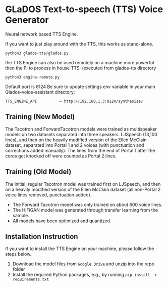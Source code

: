 # GLaDOS Text-to-speech (TTS) Voice Generator
Neural network based TTS Engine.

If you want to just play around with the TTS, this works as stand-alone.
```console
python3 glados-tts/glados.py
```

the TTS Engine can also be used remotely on a machine more powerful then the Pi to process in house TTS: (executed from glados-tts directory
```console
python3 engine-remote.py
```

Default port is 8124
Be sure to update settings.env variable in your main Glados-voice-assistant directory:
```
TTS_ENGINE_API			= http://192.168.1.3:8124/synthesize/
```


## Training (New Model)
The Tacotron and ForwardTacotron models were trained as multispeaker models on two datasets separated into three speakers. LJSpeech (13,100 lines), and then on the heavily modified version of the Ellen McClain dataset, separated into Portal 1 and 2 voices (with punctuation and corrections added manually). The lines from the end of Portal 1 after the cores get knocked off were counted as Portal 2 lines.


## Training (Old Model)
The initial, regular Tacotron model was trained first on LJSpeech, and then on a heavily modified version of the Ellen McClain dataset (all non-Portal 2 voice lines removed, punctuation added).

* The Forward Tacotron model was only trained on about 600 voice lines.
* The HiFiGAN model was generated through transfer learning from the sample.
* All models have been optimized and quantized.



## Installation Instruction
If you want to install the TTS Engine on your machine, please follow the steps
below.

1. Download the model files from [`Google Drive`](https://drive.google.com/file/d/1TRJtctjETgVVD5p7frSVPmgw8z8FFtjD/view?usp=sharing) and unzip into the repo folder
2. Install the required Python packages, e.g., by running `pip install -r
   requirements.txt`
